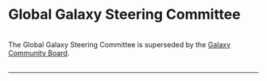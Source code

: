 # Global Galaxy Steering Committee

<div class="alert alert-info float-center text-center trim-p">
<br>
The Global Galaxy Steering Committee is superseded by the <a href="/community/governance/gcb/">Galaxy Community Board</a>.
<br>
<br>
</div>

---
<!--
**Keywords:** Strategic emphasis, medium and long term planning, international opportunities, community

[Galaxy](/) is a mature, successful research software infrastructure project, with a large and diverse global audience. Changes in [project governance structures](/community/governance/) are needed to help adapt to increasing complexity.

The [Galaxy Executive Board](/community/exec/) has formed the Global Galaxy Steering Committee (GGSC) to represent the interests of communities engaged with the project, and to implement efficient consultative project governance structures for that purpose.

---

## News and Announcements

**January 14, 2022**
### Call for (self) nomination - Want to learn more about how *you* can contribute to the GGSC?

The GGSC provides opportunities for community members willing to initiate and lead new community focussed initiatives. See [this blog post](../../blog/2022-01-14-users-guide-to-contribution-ross) for more details.

Community members who have ideas and strong feelings about one or more new projects that they would be willing to lead, or who would like to join existing
working groups, please [contact the Chair](mailto:ross.lazarus@gmail.com) to discuss how the GGSC can help them achieve their goals.

**September 14, 2021**
### New member

The GGSC is pleased to announce our latest member - welcome Sveinung Gundersen from ELIXIR Norway.

---

## The Manifesto: Global Galaxy Steering Committee Charter


The GGSC will comprise collaborators from active Galaxy communities and will undertake consultation and projects to advance and sustain the interests of the community of communities now engaged with the project. Two major areas of activity are planned for the first year.

**First, identify the range of common interests and roles shared by project participants in participating communities<sup>1</sup>.** These are an increasingly important part of the project and are the primary issue for the Committee to consider. Our goal is to develop open governance processes that allow communities to contribute to priorities and project planning, so we will develop mechanisms supporting efficient, effective and inclusive representation.

**Second, evaluate and explore the scientific social capital and discovery opportunities generated by these growing communities.** Thousands of scientists from many different disciplines regularly sign on to a Galaxy service to analyse their data. As a result, they join a world wide community using a software framework that encourages collaborative sharing of training resources, tools, workflows and data. A shared analytic platform decreases technical friction, facilitating collaboration on discovery projects within and across disciplines. The tool library helps avoid substantial duplicative technical costs world-wide, as part of the growing social and economic value of this scientific research product. Our goal is to identify, prioritize and support activities that add value to this emergent resource, such as developing novel methods to integrate data across domains, communication mechanisms to support discovering and collaborating with other users, or novel application of standard methods from one domain to appropriate data from another.

See the [Galaxy Governance Model](/community/governance/) for how the Steering Committee works with other parts of the community.

<div class="small">
<sup>1</sup> Such as project role (user, educator, system administrator, developer, learner, ..), scientific interest (Genomics, Natural Language Processing,..), institutional and professional affiliations and geographic time zone
</div>
<br />

---

## Working Groups

These are the current GGSC working groups, similar to the [technical working groups](https://galaxyproject.org/community/wg/). They are open to interested community members willing to add their contribution.
Please contact the committee member leading the project if you would like to learn more about participating in their work.

* Membership - Dan Blankenberg
* Misconceptions - Hans-Rudolf Hotz

#### Grown-up Working Groups

* Mentoring - Bérénice Batut: This working group has developed into the [Galaxy Mentor Network](https://galaxy-mentor-network.netlify.app/) as part of the Outreachy internship program (mentees: Rahmot Afolabi, Chinonye Mildred, mentors: Bérénice Batut, Assunta DeSanto).
* Small scale server administrators - Hans-Rudolf Hotz: This working group has become a [community of practice](https://galaxyproject.org/community/#communities-of-practice).
* Propeller onboarding cookbook - Anne Fouilloux: This working group has developed into the [Galaxy starter kit](https://galaxyproject.org/get-started/) as part of the Outreachy internship program (mentee: Maria Pia, mentors: Anne Fouilloux, Beatriz Serrano-Solano).

## GGSC Committee Membership

* **[Ross Lazarus](https://github.com/fubar2)**
    * Galaxy emeritus, Australia, Chair
* **[Anne Fouilloux](https://www.mn.uio.no/geo/english/people/adm/annefou/)**
    * [University of Oslo](https://www.uio.no/), Norway
* **[Andrew Lonie](https://www.melbournebioinformatics.org.au/people/andrew-lonie/)**
    * [Australian BioCommons](https://www.biocommons.org.au/), [University of Melbourne](https://unimelb.edu.au/), Australia
* **[Bérénice Batut](https://research.bebatut.fr/)**
    * [University of Freiburg](https://uni-freiburg.de/en/), Germany
* **[Björn Grüning](https://github.com/bgruening)**
    * [Galaxy Europe](https://galaxyproject.eu/), [University of Freiburg](https://uni-freiburg.de/en/), Germany
* **[Brad Langhorst](https://scholar.google.com/citations?user=_TMrigoAAAAJ&hl=en)**
    * [New England Biolabs](https://www.neb.com/), United States
* **[Dan Blankenberg](http://dblankenberg.org/)**
    * [Cleveland Clinic Lerner Research Institute](https://www.lerner.ccf.org/), United States
* **[David Morais](https://ca.linkedin.com/in/david-morais-phd)**
    * [Compute Canada](https://bioinformatics.computecanada.ca/), [Université de Sherbrooke](https://www.usherbrooke.ca/), Canada
* **[Enis Afgan](https://www.linkedin.com/in/afgane)**
    * [Johns Hopkins University](https://jhu.edu), United States
* **[Hervé Menager](https://research.pasteur.fr/en/member/herve-menager/)**
    * [Institut Pasteur](https://pasteur.fr/), France
* **[Nancy Ide](https://www.cs.vassar.edu/~ide/)**
    * [Vassar College](https://www.vassar.edu/), United States
* **[Jeremy Goecks](https://goeckslab.org/people/jeremy.html)**
    * [Oregon Health and Science University](https://www.ohsu.edu/), United States
* **[Simon Gladman](https://www.melbournebioinformatics.org.au/people/simon-gladman/)**
    * [Australian BioCommons](https://www.biocommons.org.au/), [University of Melbourne](https://unimelb.edu.au/), Australia
* **[Sveinung Gundersen](https://www.mn.uio.no/ifi/english/people/adm/sveinugu/index.html)**
    * [University of Oslo](https://www.uio.no/english/), Norway
* **[Tim Griffin](https://cbs.umn.edu/contacts/timothy-j-griffin)**
    * [University of Minnesota](https://umn.edu/), United States

---

## Contact

You can reach the Galaxy Steering Committee [via the mailing list](mailto:steering@lists.galaxyproject.org).

-->
